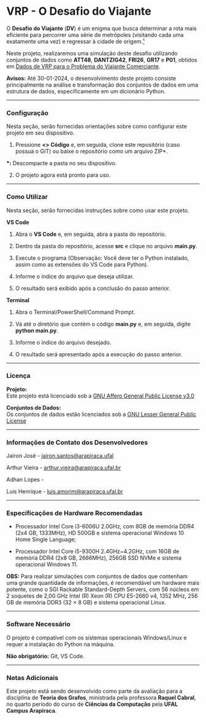 # VRP - O Desafio do Viajante 

O __Desafio do Viajante__ (__DV__) é um enigma que busca determinar a rota mais eficiente para percorrer uma série de metrópoles (visitando cada uma exatamente uma vez) e regressar à cidade de origem.[¹](https://pt.wikipedia.org/wiki/Desafio_do_viajante_comerciante)

Neste projeto, realizaremos uma simulação deste desafio utilizando conjuntos de dados como __ATT48__, __DANTZIG42__, __FRI26__, __GR17__ e __P01__, obtidos em [Dados de VRP para o Problema do Viajante Comerciante](https://people.sc.fsu.edu/~jburkardt/datasets/tsp/tsp.html?authuser=2).

__Avisos:__ Até 30-01-2024, o desenvolvimento deste projeto consiste principalmente na análise e transformação dos conjuntos de dados em uma estrutura de dados, especificamente em um dicionário Python.

---
### Configuração

Nesta seção, serão fornecidas orientações sobre como configurar este projeto em seu dispositivo.

1. Pressione __<> Código__ e, em seguida, clone este repositório (caso possua o GIT) ou baixe o repositório como um arquivo ZIP*.

__*:__ Descompacte a pasta no seu dispositivo.

2. O projeto agora está pronto para uso.

---
### Como Utilizar

Nesta seção, serão fornecidas instruções sobre como usar este projeto.

__VS Code__

1. Abra o __VS Code__ e, em seguida, abra a pasta do repositório.

2. Dentro da pasta do repositório, acesse __src__ e clique no arquivo __main.py__.

3. Execute o programa (Observação: Você deve ter o Python instalado, assim como as extensões do VS Code para Python).

4. Informe o índice do arquivo que deseja utilizar.

5. O resultado será exibido após a conclusão do passo anterior.

__Terminal__

1. Abra o Terminal/PowerShell/Command Prompt.

2. Vá até o diretório que contém o código __main.py__ e, em seguida, digite __python main.py__.

3. Informe o índice do arquivo desejado.

4. O resultado será apresentado após a execução do passo anterior.


---
### Licença

__Projeto:__ <br>
Este projeto está licenciado sob a [GNU Affero General Public License v3.0
](https://www.gnu.org/licenses/agpl-3.0.en.html)

__Conjuntos de Dados:__ <br>
Os conjuntos de dados estão licenciados sob a [GNU Lesser General Public License](https://www.gnu.org/licenses/lgpl-3.0.en.html)

---
### Informações de Contato dos Desenvolvedores

Jairon José  - jairon.santos@arapiraca.ufal <br>

Arthur Vieira - arthur.vieira@arapiraca.ufal.br <br>

Adhan Lopes -  <br>

Luis Henrique - luis.amorim@arapiraca.ufal.br <br>

---
### Especificações de Hardware Recomendadas

- Processador Intel Core i3-6006U 2.0GHz, com 8GB de memória DDR4 (2x4 GB, 1333MHz), HD 500GB e sistema operacional Windows 10 Home Single Language;

- Processador Intel Core i5-9300H 2.4GHz~4.2GHz, com 16GB de memória DDR4 (2x8 GB, 2666MHz), 256GB SSD NVMe e sistema operacional Windows 11.

__OBS:__ Para realizar simulações com conjuntos de dados que contenham uma grande quantidade de informações, é recomendável um hardware mais potente, como o SGI Rackable Standard-Depth Servers, com 56 núcleos em 2 soquetes de 2,00 GHz Intel (R) Xeon (R) CPU E5-2660 v4, 1352 MHz, 256 GB de memória DDR3 (32 × 8 GB) e sistema operacional Linux.

---
### Software Necessário

O projeto é compatível com os sistemas operacionais Windows/Linux e requer a instalação do Python na máquina.

__Não obrigatório:__ Git, VS Code.

---
### Notas Adicionais

Este projeto está sendo desenvolvido como parte da avaliação para a disciplina de __Teoria dos Grafos__, ministrada pela professora __Raquel Cabral__, no quarto período do curso de __Ciências da Computação__ pela __UFAL Campus Arapiraca__.
